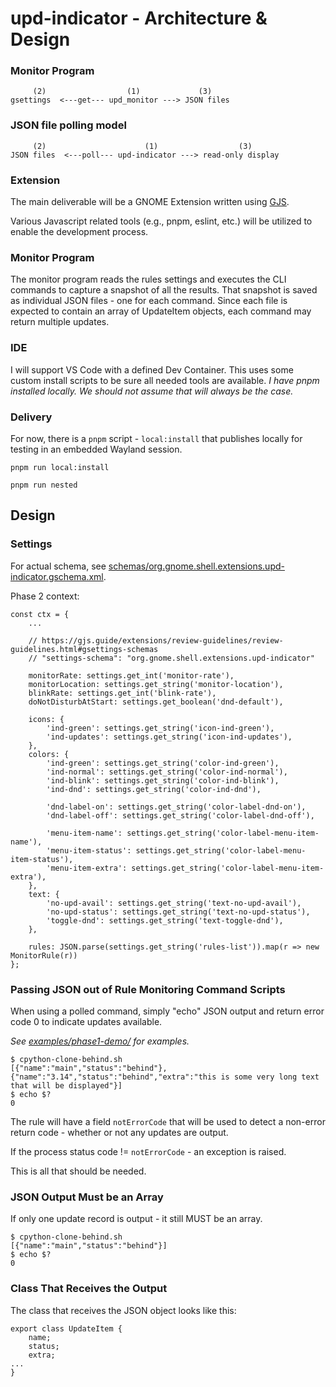 # upd-indicator - Architecture & Design

### Monitor Program

```
     (2)                  (1)             (3)
gsettings  <---get--- upd_monitor ---> JSON files

```

### JSON file polling model

```
     (2)                      (1)                  (3)
JSON files  <---poll--- upd-indicator ---> read-only display

```

### Extension

The main deliverable will be a GNOME Extension written using [GJS](https://gjs.guide/extensions/development/creating.html).

Various Javascript related tools (e.g., pnpm, eslint, etc.) will be utilized to enable the development process.

### Monitor Program

The monitor program reads the rules settings and executes the CLI commands to capture a snapshot of all the results. That snapshot is saved as individual JSON files - one for each command. Since each file is expected to contain an array of UpdateItem objects, each command may return multiple updates.

### IDE

I will support VS Code with a defined Dev Container. This uses some custom install scripts to be sure all needed tools are available. _I have pnpm installed locally. We should not assume that will always be the case._

### Delivery

For now, there is a `pnpm` script - `local:install` that publishes locally for testing in an embedded Wayland session.

```
pnpm run local:install

pnpm run nested
```

## Design

### Settings

For actual schema, see [schemas/org.gnome.shell.extensions.upd-indicator.gschema.xml](../upd-indicator@for-many/schemas/org.gnome.shell.extensions.upd-indicator.gschema.xml).


Phase 2 context:

```
const ctx = {
    ...

    // https://gjs.guide/extensions/review-guidelines/review-guidelines.html#gsettings-schemas
    // "settings-schema": "org.gnome.shell.extensions.upd-indicator"

    monitorRate: settings.get_int('monitor-rate'),
    monitorLocation: settings.get_string('monitor-location'),
    blinkRate: settings.get_int('blink-rate'),
    doNotDisturbAtStart: settings.get_boolean('dnd-default'),

    icons: {
        'ind-green': settings.get_string('icon-ind-green'),
        'ind-updates': settings.get_string('icon-ind-updates'),
    },
    colors: {
        'ind-green': settings.get_string('color-ind-green'),
        'ind-normal': settings.get_string('color-ind-normal'),
        'ind-blink': settings.get_string('color-ind-blink'),
        'ind-dnd': settings.get_string('color-ind-dnd'),

        'dnd-label-on': settings.get_string('color-label-dnd-on'),
        'dnd-label-off': settings.get_string('color-label-dnd-off'),

        'menu-item-name': settings.get_string('color-label-menu-item-name'),
        'menu-item-status': settings.get_string('color-label-menu-item-status'),
        'menu-item-extra': settings.get_string('color-label-menu-item-extra'),
    },
    text: {
        'no-upd-avail': settings.get_string('text-no-upd-avail'),
        'no-upd-status': settings.get_string('text-no-upd-status'),
        'toggle-dnd': settings.get_string('text-toggle-dnd'),
    },

    rules: JSON.parse(settings.get_string('rules-list')).map(r => new MonitorRule(r))
};
```

### Passing JSON out of Rule Monitoring Command Scripts

When using a polled command, simply "echo" JSON output and return error code 0 to indicate updates available.

_See [examples/phase1-demo/](../examples/phase1-demo/README.md) for examples._

```
$ cpython-clone-behind.sh 
[{"name":"main","status":"behind"},{"name":"3.14","status":"behind","extra":"this is some very long text that will be displayed"}]
$ echo $?
0
```

The rule will have a field `notErrorCode` that will be used to detect a non-error return code - whether or not any updates are output.

If the process status code != `notErrorCode` - an exception is raised.

This is all that should be needed.

### JSON Output Must be an Array

If only one update record is output - it still MUST be an array.
```
$ cpython-clone-behind.sh 
[{"name":"main","status":"behind"}]
$ echo $?
0
```

### Class That Receives the Output

The class that receives the JSON object looks like this:

```
export class UpdateItem {
    name;
    status;
    extra;
...
}
```
